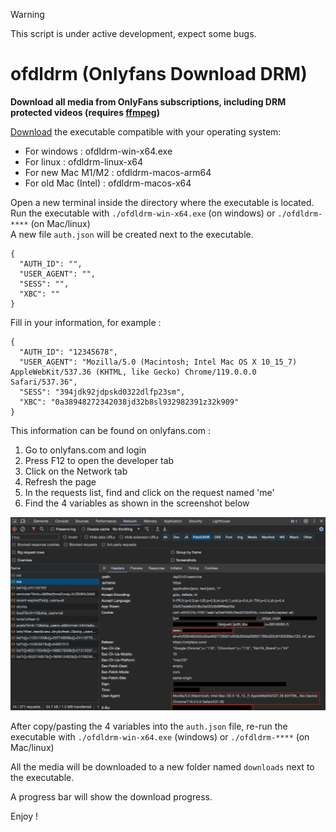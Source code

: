 > [!WARNING]
> This script is under active development, expect some bugs.

# ofdldrm (Onlyfans Download DRM)
**Download all media from OnlyFans subscriptions, including DRM protected videos (requires [ffmpeg](https://ffmpeg.org/download.html))**

[Download](https://github.com/ztkw/ofdldrm/releases) the executable compatible with your operating system:

- For windows : ofdldrm-win-x64.exe
- For linux : ofdldrm-linux-x64
- For new Mac M1/M2 : ofdldrm-macos-arm64
- For old Mac (Intel) : ofdldrm-macos-x64

Open a new terminal inside the directory where the executable is located.  
Run the executable with `./ofdldrm-win-x64.exe` (on windows) or `./ofdldrm-****` (on Mac/linux)  
A new file `auth.json` will be created next to the executable.
```
{
  "AUTH_ID": "",
  "USER_AGENT": "",
  "SESS": "",
  "XBC": ""
}
```

Fill in your information, for example :
```
{
  "AUTH_ID": "12345678",
  "USER_AGENT": "Mozilla/5.0 (Macintosh; Intel Mac OS X 10_15_7) AppleWebKit/537.36 (KHTML, like Gecko) Chrome/119.0.0.0 Safari/537.36",
  "SESS": "394jdk92jdpskd0322dlfp23sm",
  "XBC": "0a38948272342038jd32b8sl932982391z32k909"
}
```

This information can be found on onlyfans.com :
1. Go to onlyfans.com and login
2. Press F12 to open the developer tab
3. Click on the Network tab
4. Refresh the page
5. In the requests list, find and click on the request named 'me'
6. Find the 4 variables as shown in the screenshot below
   
![image](https://github.com/ztkw/ofdldrm/blob/main/authinfo.png)

After copy/pasting the 4 variables into the `auth.json` file, re-run the executable with `./ofdldrm-win-x64.exe` (windows) or `./ofdldrm-****` (on Mac/linux)  

All the media will be downloaded to a new folder named `downloads` next to the executable.  

A progress bar will show the download progress.  

Enjoy !
